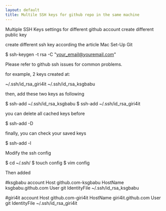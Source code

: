 ```yaml
---
layout: default
title: Multile SSH keys for github repo in the same machine
---
```


Multiple SSH Keys settings for different github account
create different public key

create different ssh key according the article Mac Set-Up Git

$ ssh-keygen -t rsa -C "your_email@youremail.com"

Please refer to github ssh issues for common problems.

for example, 2 keys created at:

~/.ssh/id_rsa_giri4it
~/.ssh/id_rsa_ksgbabu

then, add these two keys as following

$ ssh-add ~/.ssh/id_rsa_ksgbabu
$ ssh-add ~/.ssh/id_rsa_giri4it

you can delete all cached keys before

$ ssh-add -D

finally, you can check your saved keys

$ ssh-add -l

Modify the ssh config

$ cd ~/.ssh/
$ touch config
$ vim config

Then added

#ksgbabu account
Host github.com-ksgbabu
    HostName ksgbabu.github.com
    User git
    IdentityFile ~/.ssh/id_rsa_ksgbabu

#giri4it account
Host github.com-giri4it
    HostName giri4it.github.com
    User git
    IdentityFile ~/.ssh/id_rsa_giri4it
